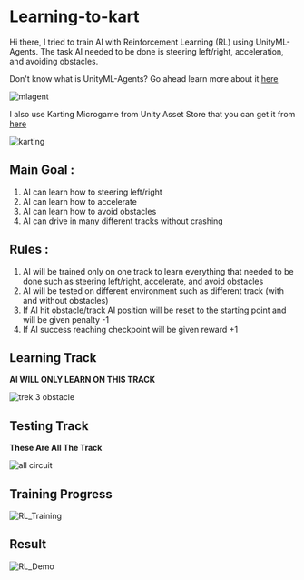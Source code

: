 # Learning-to-kart
Hi there, I tried to train AI with Reinforcement Learning (RL) using UnityML-Agents. The task AI needed to be done is steering left/right, acceleration, and avoiding obstacles.

Don't know what is UnityML-Agents? Go ahead learn more about it [here](https://github.com/Unity-Technologies/ml-agents)

![mlagent](https://user-images.githubusercontent.com/41731559/104704139-3c452a80-5753-11eb-9907-eba134fe5932.png)

I also use Karting Microgame from Unity Asset Store that you can get it from [here](https://assetstore.unity.com/packages/templates/karting-microgame-150956)

![karting](https://user-images.githubusercontent.com/41731559/104704987-54697980-5754-11eb-9350-d9675c6bc331.png)

## Main Goal :
1. AI can learn how to steering left/right
2. AI can learn how to accelerate
3. AI can learn how to avoid obstacles
4. AI can drive in many different tracks without crashing

## Rules :
1. AI will be trained only on one track to learn everything that needed to be done such as steering left/right, accelerate, and avoid obstacles
2. AI will be tested on different environment such as different track (with and without obstacles)
3. If AI hit obstacle/track AI position will be reset to the starting point and will be given penalty -1
4. If AI success reaching checkpoint will be given reward +1

## Learning Track
**AI WILL ONLY LEARN ON THIS TRACK**

![trek 3 obstacle](https://user-images.githubusercontent.com/41731559/104701964-50d3f380-5750-11eb-86cb-aad456391a49.PNG)

## Testing Track
**These Are All The Track**

![all circuit](https://user-images.githubusercontent.com/41731559/104702092-78c35700-5750-11eb-82dd-52982ef26f1f.png)

## Training Progress
![RL_Training](https://user-images.githubusercontent.com/41731559/104711897-e5dce980-575c-11eb-86bb-be93a9e8ed85.gif)

## Result
![RL_Demo](https://user-images.githubusercontent.com/41731559/104712818-02c5ec80-575e-11eb-832b-f36e90a99524.gif)
